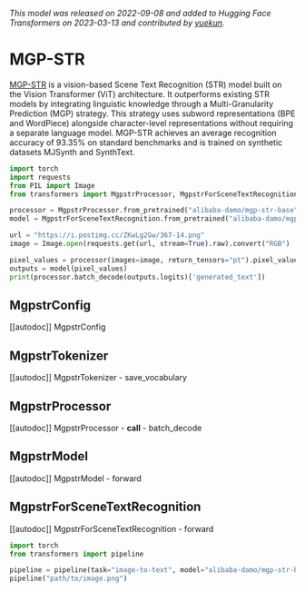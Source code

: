 <!--Copyright 2023 The HuggingFace Team. All rights reserved.

Licensed under the Apache License, Version 2.0 (the "License"); you may not use this file except in compliance with
the License. You may obtain a copy of the License at

http://www.apache.org/licenses/LICENSE-2.0

Unless required by applicable law or agreed to in writing, software distributed under the License is distributed on
an "AS IS" BASIS, WITHOUT WARRANTIES OR CONDITIONS OF ANY KIND, either express or implied. See the License for the
specific language governing permissions and limitations under the License.

⚠️ Note that this file is in Markdown but contain specific syntax for our doc-builder (similar to MDX) that may not be
rendered properly in your Markdown viewer.

-->
*This model was released on 2022-09-08 and added to Hugging Face Transformers on 2023-03-13 and contributed by [yuekun](https://huggingface.co/yuekun).*

# MGP-STR

[MGP-STR](https://huggingface.co/papers/2209.03592) is a vision-based Scene Text Recognition (STR) model built on the Vision Transformer (ViT) architecture. It outperforms existing STR models by integrating linguistic knowledge through a Multi-Granularity Prediction (MGP) strategy. This strategy uses subword representations (BPE and WordPiece) alongside character-level representations without requiring a separate language model. MGP-STR achieves an average recognition accuracy of 93.35% on standard benchmarks and is trained on synthetic datasets MJSynth and SynthText.

<hfoptions id="usage">
<hfoption id="">

```py
import torch
import requests
from PIL import Image
from transformers import MgpstrProcessor, MgpstrForSceneTextRecognition

processor = MgpstrProcessor.from_pretrained("alibaba-damo/mgp-str-base")
model = MgpstrForSceneTextRecognition.from_pretrained("alibaba-damo/mgp-str-base", dtype="auto")

url = "https://i.postimg.cc/ZKwLg2Gw/367-14.png"
image = Image.open(requests.get(url, stream=True).raw).convert("RGB")

pixel_values = processor(images=image, return_tensors="pt").pixel_values
outputs = model(pixel_values)
print(processor.batch_decode(outputs.logits)['generated_text'])
```

</hfoption>
</hfoptions>

## MgpstrConfig

[[autodoc]] MgpstrConfig

## MgpstrTokenizer

[[autodoc]] MgpstrTokenizer
    - save_vocabulary

## MgpstrProcessor

[[autodoc]] MgpstrProcessor
    - __call__
    - batch_decode

## MgpstrModel

[[autodoc]] MgpstrModel
    - forward

## MgpstrForSceneTextRecognition

[[autodoc]] MgpstrForSceneTextRecognition
    - forward

```py
import torch
from transformers import pipeline

pipeline = pipeline(task="image-to-text", model="alibaba-damo/mgp-str-base", dtype="auto")
pipeline("path/to/image.png")
```

